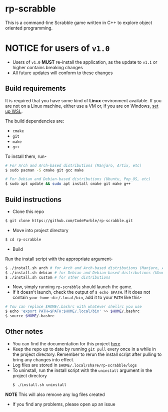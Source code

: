# rp-scrabble
This is a command-line Scrabble game written in C++ to explore object oriented
programming.

# NOTICE for users of `v1.0`
* Users of `v1.0` **MUST** re-install the application, as the update to `v1.1` or higher contains breaking changes
* All future updates will conform to these changes

## Build requirements
It is required that you have some kind of **Linux** environment available. If you
are not on a Linux machine, either use a VM or, if you are on Windows, [set up
WSL](https://docs.microsoft.com/en-us/windows/wsl/install-win10).

The build dependencies are:

* `cmake`
* `git`
* `make`
* `g++`

To install them, run-

```sh
# For Arch and Arch-based distributions (Manjaro, Artix, etc)
$ sudo pacman -S cmake git gcc make

# For Debian and Debian-based distributions (Ubuntu, Pop_OS, etc)
$ sudo apt update && sudo apt install cmake git make g++
```

## Build instructions
* Clone this repo
```sh
$ git clone https://github.com/CodePurble/rp-scrabble.git
```

* Move into project directory
```sh
$ cd rp-scrabble
```

* Build

Run the install script with the appropriate argument-
```sh
$ ./install.sh arch # for Arch and Arch-based distributions (Manjaro, Artix, etc)
$ ./install.sh debian # for Debian and Debian-based distributions (Ubuntu, Pop_OS, etc)
$ ./install.sh custom # for other distributions
```
* Now, simply running `rp-scrabble` should launch the game.
* If it doesn't launch, check the output of `$ echo $PATH`. If it does not contain `your-home-dir/.local/bin`, add it to your `PATH` like this-
```sh
# You can replace $HOME/.bashrc with whatever shellrc you use
$ echo 'export PATH=$PATH:$HOME/.local/bin' >> $HOME/.bashrc
$ source $HOME/.bashrc
```

## Other notes
* You can find the documentation for this project [here](https://codepurble.github.io/rp-scrabble/)
* Keep the repo up to date by running `git pull` every once in a while in the project directory. Remember to rerun the install script after pulling to bring any changes into effect.
* Log files are stored in `$HOME/.local/share/rp-scrabble/logs`
* To uninstall, run the install script with the `uninstall` argument in the project directory
	```sh
	$ ./install.sh uninstall
	```
**NOTE** This will also remove any log files created
* If you find any problems, please open up an issue
